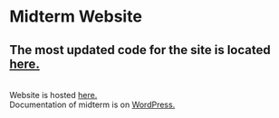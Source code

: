 # Midterm Website
## The most updated code for the site is located <a href="https://github.com/k3vinfoo/k3vinfoo.github.io">here.</a>
<br>
Website is hosted <a href="http://flyinggoat.me/">here.</a>
<br>
Documentation of midterm is on <a href="http://sites.bxmc.poly.edu/~kevinfoo/WebDev/index.php/2017/03/18/midterm-journey/">WordPress.</a>
